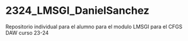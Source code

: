 # 2324_LMSGI_DanielSanchez
Repositorio individual para el alumno para el modulo LMSGI para el CFGS DAW curso 23-24
